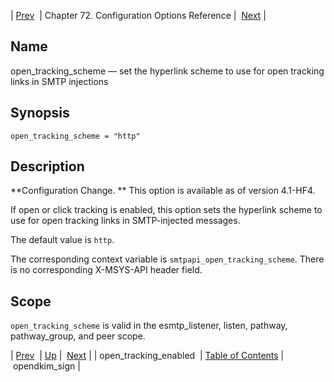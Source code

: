| [Prev](config.open_tracking_enabled)  | Chapter 72. Configuration Options Reference |  [Next](conf.ref.opendkim_sign) |

<a name="config.open_tracking_scheme"></a>
## Name

open_tracking_scheme — set the hyperlink scheme to use for open tracking links in SMTP injections

## Synopsis

`open_tracking_scheme = "http"`

<a name="idp25709872"></a>
## Description

**Configuration Change. ** This option is available as of version 4.1-HF4.

If open or click tracking is enabled, this option sets the hyperlink scheme to use for open tracking links in SMTP-injected messages.

The default value is `http`.

The corresponding context variable is `smtpapi_open_tracking_scheme`. There is no corresponding X-MSYS-API header field.

<a name="idp25715376"></a>
## Scope

`open_tracking_scheme` is valid in the esmtp_listener, listen, pathway, pathway_group, and peer scope.

| [Prev](config.open_tracking_enabled)  | [Up](config.options.ref) |  [Next](conf.ref.opendkim_sign) |
| open_tracking_enabled  | [Table of Contents](index) |  opendkim_sign |

